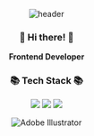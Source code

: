 <div align="center">

![header](https://capsule-render.vercel.app/api?type=waving&color=gradient&customColorList=18&fontColor=fff&height=200&section=header&text=Welcome!%20I'm%20Yeonseo👋&fontSize=30)

<h3>👋 Hi there! 👋</h3>

<p>
  <b>Frontend Developer</b>
</p>

<h3>📚 Tech Stack 📚</h3>

<img src="https://img.shields.io/badge/React-40AEF0?style=flat&logo=react&logoColor=white">
<img src="https://img.shields.io/badge/Typescript-3178C6?style=flat&logo=typescript&logoColor=white">
<img src="https://img.shields.io/badge/Javascript-F7901E?style=flat&logo=javascript&logoColor=white">

![Adobe Illustrator](https://img.shields.io/badge/adobe%20illustrator-%23FF9A00.svg?style=for-the-badge&logo=adobe%20illustrator&logoColor=white)

</div>  




